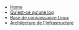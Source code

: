 * [Home](/)
* [Qu'est-ce qu'une log](/general/what_is_a_log.md)
* [Base de connaissance Linux](/general/linux_knowledge.md)
* [Architecture de l'infrastructure](/general/architecture.md)
